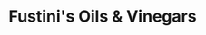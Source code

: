 ---
title: "Fustini's Oils & Vinegars"
url: /traverse-city/fustinis-oils-and-vinegars/
shop: deli
---